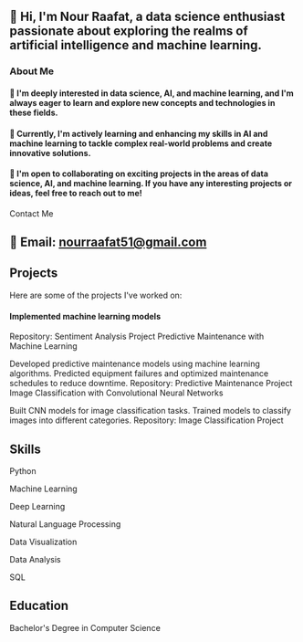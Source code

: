 ## 👋 Hi, I'm Nour Raafat, a data science enthusiast passionate about exploring the realms of artificial intelligence and machine learning.

### About Me
#### 👀 I'm deeply interested in data science, AI, and machine learning, and I'm always eager to learn and explore new concepts and technologies in these fields.
#### 🌱 Currently, I'm actively learning and enhancing my skills in AI and machine learning to tackle complex real-world problems and create innovative solutions.
#### 💼 I'm open to collaborating on exciting projects in the areas of data science, AI, and machine learning. If you have any interesting projects or ideas, feel free to reach out to me!
Contact Me
## 📧 Email: nourraafat51@gmail.com

## Projects
Here are some of the projects I've worked on:



#### Implemented machine learning models  
Repository: Sentiment Analysis Project
Predictive Maintenance with Machine Learning

Developed predictive maintenance models using machine learning algorithms.
Predicted equipment failures and optimized maintenance schedules to reduce downtime.
Repository: Predictive Maintenance Project
Image Classification with Convolutional Neural Networks

Built CNN models for image classification tasks.
Trained models to classify images into different categories.
Repository: Image Classification Project

## Skills
Python

Machine Learning

Deep Learning

Natural Language Processing

Data Visualization

Data Analysis

SQL

## Education

Bachelor's Degree in Computer Science

